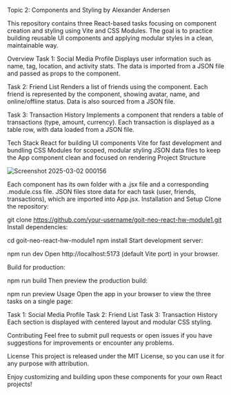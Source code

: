 Topic 2: Components and Styling by Alexander Andersen

This repository contains three React-based tasks focusing on component creation and styling using Vite and CSS Modules. The goal is to practice building reusable UI components and applying modular styles in a clean, maintainable way.

Overview
Task 1: Social Media Profile
Displays user information such as name, tag, location, and activity stats. The data is imported from a JSON file and passed as props to the <Profile> component.

Task 2: Friend List
Renders a list of friends using the <FriendList> component. Each friend is represented by the <FriendListItem> component, showing avatar, name, and online/offline status. Data is also sourced from a JSON file.

Task 3: Transaction History
Implements a <TransactionHistory> component that renders a table of transactions (type, amount, currency). Each transaction is displayed as a table row, with data loaded from a JSON file.

Tech Stack
React for building UI components
Vite for fast development and bundling
CSS Modules for scoped, modular styling
JSON data files to keep the App component clean and focused on rendering
Project Structure

![Screenshot 2025-03-02 000156](https://github.com/user-attachments/assets/680a9fd5-a376-4a6b-9508-44e57f15f055)


Each component has its own folder with a .jsx file and a corresponding .module.css file.
JSON files store data for each task (user, friends, transactions), which are imported into App.jsx.
Installation and Setup
Clone the repository:



git clone https://github.com/your-username/goit-neo-react-hw-module1.git
Install dependencies:


cd goit-neo-react-hw-module1
npm install
Start development server:


npm run dev
Open http://localhost:5173 (default Vite port) in your browser.

Build for production:


npm run build
Then preview the production build:


npm run preview
Usage
Open the app in your browser to view the three tasks on a single page:

Task 1: Social Media Profile
Task 2: Friend List
Task 3: Transaction History
Each section is displayed with centered layout and modular CSS styling.

Contributing
Feel free to submit pull requests or open issues if you have suggestions for improvements or encounter any problems.

License
This project is released under the MIT License, so you can use it for any purpose with attribution.

Enjoy customizing and building upon these components for your own React projects!

